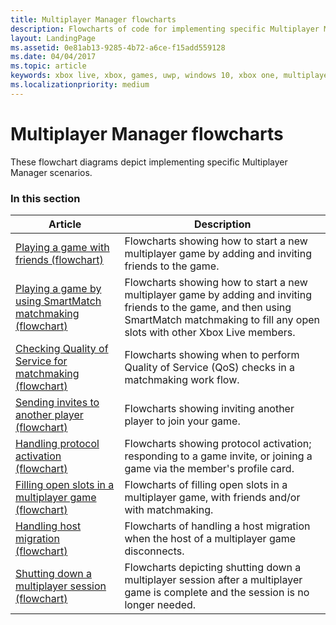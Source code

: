 ```yaml
---
title: Multiplayer Manager flowcharts
description: Flowcharts of code for implementing specific Multiplayer Manager scenarios.
layout: LandingPage
ms.assetid: 0e81ab13-9285-4b72-a6ce-f15add559128
ms.date: 04/04/2017
ms.topic: article
keywords: xbox live, xbox, games, uwp, windows 10, xbox one, multiplayer manager, flowchart
ms.localizationpriority: medium
---
```


# Multiplayer Manager flowcharts

These flowchart diagrams depict implementing specific Multiplayer Manager scenarios.


### In this section

| Article | Description |
|---------|-------------|
| [Playing a game with friends (flowchart)](mpm-flowcharts/mpm-play-with-friends.md) | Flowcharts showing how to start a new multiplayer game by adding and inviting friends to the game. |
| [Playing a game by using SmartMatch matchmaking (flowchart)](mpm-flowcharts/mpm-play-with-smartmatch-matchmaking.md) | Flowcharts showing how to start a new multiplayer game by adding and inviting friends to the game, and then using SmartMatch matchmaking to fill any open slots with other Xbox Live members. |
| [Checking Quality of Service for matchmaking (flowchart)](mpm-flowcharts/mpm-use-matchmaking-and-qos.md) | Flowcharts showing when to perform Quality of Service (QoS) checks in a matchmaking work flow. |
| [Sending invites to another player (flowchart)](mpm-flowcharts/mpm-send-invites.md) | Flowcharts showing inviting another player to join your game. |
| [Handling protocol activation (flowchart)](mpm-flowcharts/mpm-on-protocol-activation.md) | Flowcharts showing protocol activation; responding to a game invite, or joining a game via the member's profile card. |
| [Filling open slots in a multiplayer game (flowchart)](mpm-flowcharts/mpm-fill-open-slots.md) | Flowcharts of filling open slots in a multiplayer game, with friends and/or with matchmaking. |
| [Handling host migration (flowchart)](mpm-flowcharts/mpm-host-migration.md) | Flowcharts of handling a host migration when the host of a multiplayer game disconnects. |
| [Shutting down a multiplayer session (flowchart)](mpm-flowcharts/mpm-shut-down.md) | Flowcharts depicting shutting down a multiplayer session after a multiplayer game is complete and the session is no longer needed. |
